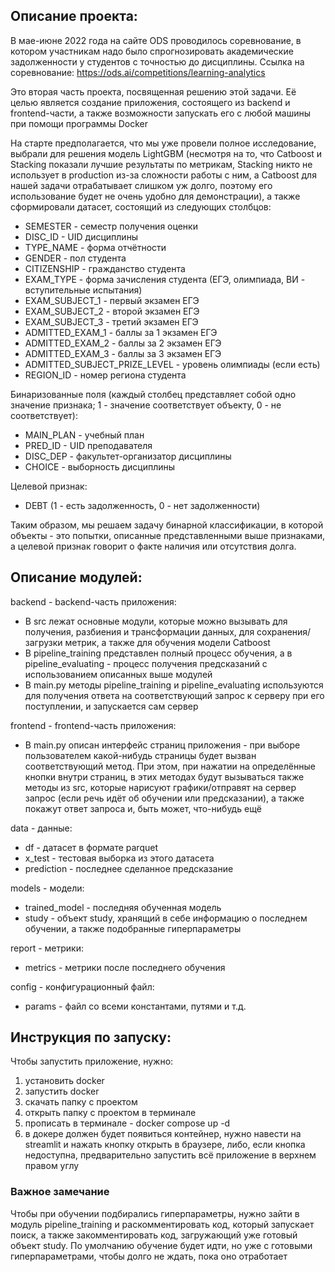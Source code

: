## Описание проекта:

В мае-июне 2022 года на сайте ODS проводилось соревнование, в котором участникам надо было 
спрогнозировать академические задолженности у студентов с точностью до дисциплины. Ссылка на соревнование:
https://ods.ai/competitions/learning-analytics

Это вторая часть проекта, посвященная решению этой задачи. Её целью является создание приложения,
состоящего из backend и frontend-части, а также возможности запускать его с любой машины
при помощи программы Docker

На старте предполагается, что мы уже провели полное исследование, выбрали для решения 
модель LightGBM (несмотря на то, что Catboost и Stacking показали лучшие результаты по метрикам,
Stacking никто не использует в production из-за сложности работы с ним, а Catboost для нашей задачи
отрабатывает слишком уж долго, поэтому его использование будет не очень удобно для демонстрации),
а также сформировали датасет, состоящий из следующих столбцов:

- SEMESTER - семестр получения оценки
- DISC_ID - UID дисциплины
- TYPE_NAME - форма отчётности
- GENDER - пол студента
- CITIZENSHIP - гражданство студента
- EXAM_TYPE - форма зачисления студента (ЕГЭ, олимпиада, ВИ - вступительные испытания)
- EXAM_SUBJECT_1 - первый экзамен ЕГЭ
- EXAM_SUBJECT_2 - второй экзамен ЕГЭ
- EXAM_SUBJECT_3 - третий экзамен ЕГЭ
- ADMITTED_EXAM_1 - баллы за 1 экзамен ЕГЭ
- ADMITTED_EXAM_2 - баллы за 2 экзамен ЕГЭ
- ADMITTED_EXAM_3 - баллы за 3 экзамен ЕГЭ
- ADMITTED_SUBJECT_PRIZE_LEVEL - уровень олимпиады (если есть)
- REGION_ID - номер региона студента
        
Бинаризованные поля (каждый столбец представляет собой одно значение признака;
1 - значение соответствует объекту, 0 - не соответствует):
- MAIN_PLAN - учебный план
- PRED_ID - UID преподавателя
- DISC_DEP - факультет-организатор дисциплины
- CHOICE - выборность дисциплины
        
Целевой признак:
- DEBT (1 - есть задолженность, 0 - нет задолженности)
        
Таким образом, мы решаем задачу бинарной классификации, в которой объекты - это попытки, описанные
представленными выше признаками, а целевой признак говорит о факте наличия  или отсутствия долга.

## Описание модулей:

backend - backend-часть приложения:
- В src лежат основные модули, которые можно вызывать
для получения, разбиения и трансформации данных, для сохранения/загрузки метрик, а также для обучения модели Catboost
- В pipeline_training представлен полный процесс обучения, а в pipeline_evaluating - процесс получения предсказаний
с использованием описанных выше модулей
- В main.py методы pipeline_training и pipeline_evaluating используются для получения ответа на соответствующий запрос к
серверу при его поступлении, и запускается сам сервер

frontend - frontend-часть приложения:
- В main.py описан интерфейс страниц приложения - при выборе пользователем какой-нибудь страницы будет вызван соответствующий
метод. При этом, при нажатии на определённые кнопки внутри страниц, в этих методах будут  вызываться также методы из src, которые
нарисуют графики/отправят на сервер запрос (если речь идёт об обучении или предсказании), а также покажут ответ запроса
и, быть может, что-нибудь ещё

data - данные:
- df - датасет в формате parquet
- x_test  - тестовая выборка из этого датасета
- prediction - последнее сделанное предсказание 

models - модели:
- trained_model - последняя обученная модель
- study - объект study, хранящий в себе информацию о последнем обучении, а также подобранные гиперпараметры

report - метрики:
- metrics - метрики после последнего обучения

config - конфигурационный файл:
- params - файл со всеми константами, путями и т.д.

       
## Инструкция по запуску:
Чтобы запустить приложение, нужно:
1) установить docker
2) запустить docker
3) скачать папку с проектом
4) открыть папку с проектом в терминале 
5) прописать в терминале - docker compose up -d
6) в докере должен будет появиться контейнер, нужно навести на streamlit и нажать кнопку открыть
в браузере, либо, если кнопка недоступна, предварительно запустить всё приложение в верхнем правом углу

### Важное замечание
Чтобы при обучении подбирались гиперпараметры, нужно зайти в модуль pipeline_training и раскомментировать код,
который запускает поиск, а также закомментировать код, загружающий уже готовый объект study. По умолчанию
обучение будет идти, но уже с готовыми гиперпараметрами, чтобы долго не ждать, пока оно отработает
